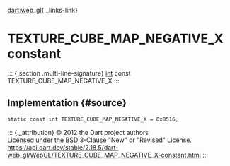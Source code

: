[dart:web\_gl](../../dart-web_gl/dart-web_gl-library){._links-link}

TEXTURE\_CUBE\_MAP\_NEGATIVE\_X constant
========================================

::: {.section .multi-line-signature}
[int](../../dart-core/int-class) const TEXTURE\_CUBE\_MAP\_NEGATIVE\_X
:::

Implementation {#source}
--------------

``` {.language-dart data-language="dart"}
static const int TEXTURE_CUBE_MAP_NEGATIVE_X = 0x8516;
```

::: {._attribution}
© 2012 the Dart project authors\
Licensed under the BSD 3-Clause \"New\" or \"Revised\" License.\
<https://api.dart.dev/stable/2.18.5/dart-web_gl/WebGL/TEXTURE_CUBE_MAP_NEGATIVE_X-constant.html>
:::
